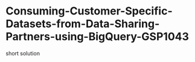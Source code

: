 # Consuming-Customer-Specific-Datasets-from-Data-Sharing-Partners-using-BigQuery-GSP1043
short solution 
